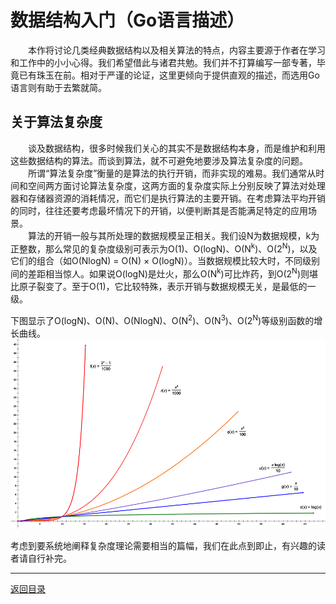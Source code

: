 # 数据结构入门（Go语言描述）

　　本作将讨论几类经典数据结构以及相关算法的特点，内容主要源于作者在学习和工作中的小小心得。我们希望借此与诸君共勉。我们并不打算编写一部专著，毕竟已有珠玉在前。相对于严谨的论证，这里更倾向于提供直观的描述，而选用Go语言则有助于去繁就简。

## 关于算法复杂度
　　谈及数据结构，很多时候我们关心的其实不是数据结构本身，而是维护和利用这些数据结构的算法。而谈到算法，就不可避免地要涉及算法复杂度的问题。  
　　所谓“算法复杂度”衡量的是算法的执行开销，而非实现的难易。我们通常从时间和空间两方面讨论算法复杂度，这两方面的复杂度实际上分别反映了算法对处理器和存储器资源的消耗情况，而它们是执行算法的主要开销。在考虑算法平均开销的同时，往往还要考虑最坏情况下的开销，以便判断其是否能满足特定的应用场景。   
　　算法的开销一般与其所处理的数据规模呈正相关。我们设N为数据规模，k为正整数，那么常见的复杂度级别可表示为O(1)、O(logN)、O(N<sup>k</sup>)、O(2<sup>N</sup>)，以及它们的组合（如O(NlogN) = O(N) × O(logN)）。当数据规模比较大时，不同级别间的差距相当惊人。如果说O(logN)是灶火，那么O(N<sup>k</sup>)可比炸药，到O(2<sup>N</sup>)则堪比原子裂变了。至于O(1)，它比较特殊，表示开销与数据规模无关，是最低的一级。

下图显示了O(logN)、O(N)、O(NlogN)、O(N<sup>2</sup>)、O(N<sup>3</sup>)、O(2<sup>N</sup>)等级别函数的增长曲线。  
![](images/preface.png)

考虑到要系统地阐释复杂度理论需要相当的篇幅，我们在此点到即止，有兴趣的读者请自行补完。

---
[返回目录](index.md)

